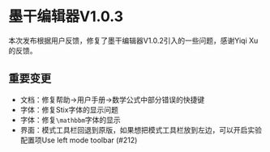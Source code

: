 # 墨干编辑器V1.0.3
本次发布根据用户反馈，修复了墨干编辑器V1.0.2引入的一些问题，感谢Yiqi Xu的反馈。

## 重要变更
+ 文档：修复帮助→用户手册→数学公式中部分错误的快捷键
+ 字体：修复Stix字体的显示问题
+ 字体：修复`\mathbbm`字体的显示
+ 界面：模式工具栏回退到原版，如果想把模式工具栏放到左边，可以开启实验配置项Use left mode toolbar (#212)
